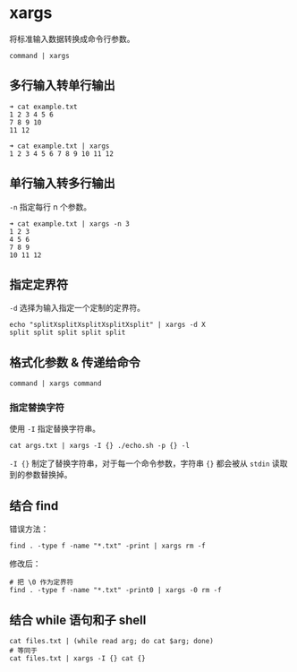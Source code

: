 # xargs

将标准输入数据转换成命令行参数。

```
command | xargs
```

## 多行输入转单行输出

```
➜ cat example.txt
1 2 3 4 5 6
7 8 9 10
11 12

➜ cat example.txt | xargs
1 2 3 4 5 6 7 8 9 10 11 12
```

## 单行输入转多行输出

`-n` 指定每行 n 个参数。

```
➜ cat example.txt | xargs -n 3
1 2 3
4 5 6
7 8 9
10 11 12
```

## 指定定界符

`-d` 选择为输入指定一个定制的定界符。

```
echo "splitXsplitXsplitXsplitXsplit" | xargs -d X
split split split split split
```

## 格式化参数 & 传递给命令

```
command | xargs command
```

### 指定替换字符

使用 `-I` 指定替换字符串。

```
cat args.txt | xargs -I {} ./echo.sh -p {} -l
```

`-I {}` 制定了替换字符串，对于每一个命令参数，字符串 `{}` 都会被从 `stdin` 读取到的参数替换掉。

## 结合 find

错误方法：

```
find . -type f -name "*.txt" -print | xargs rm -f
```

修改后：

```
# 把 \0 作为定界符
find . -type f -name "*.txt" -print0 | xargs -0 rm -f
```

## 结合 while 语句和子 shell

```
cat files.txt | (while read arg; do cat $arg; done)
# 等同于
cat files.txt | xargs -I {} cat {}
```